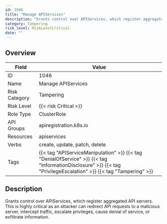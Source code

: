 ```yaml
---
id: 1046
title: "Manage APIServices"
description: "Grants control over APIServices, which register aggregated API servers. This is highly critical as an attacker can redirect API requests to a malicious server, intercept traffic, escalate privileges, cause denial of service, or exfiltrate information."
category: Tampering
risk_level: RiskLevelCritical
date: ""
---
```


## Overview

| Field         | Value                                                                                                                                                            |
| ------------- | ---------------------------------------------------------------------------------------------------------------------------------------------------------------- |
| ID            | 1046                                                                                                                                                             |
| Name          | Manage APIServices                                                                                                                                               |
| Risk Category | Tampering                                                                                                                                                        |
| Risk Level    | {{< risk Critical >}}                                                                                                                                            |
| Role Type     | ClusterRole                                                                                                                                                      |
| API Groups    | apiregistration.k8s.io                                                                                                                                           |
| Resources     | apiservices                                                                                                                                                      |
| Verbs         | create, update, patch, delete                                                                                                                                    |
| Tags          | {{< tag "APIServiceManipulation" >}} {{< tag "DenialOfService" >}} {{< tag "InformationDisclosure" >}} {{< tag "PrivilegeEscalation" >}} {{< tag "Tampering" >}} |

## Description

Grants control over APIServices, which register aggregated API servers. This is highly critical as an attacker can redirect API requests to a malicious server, intercept traffic, escalate privileges, cause denial of service, or exfiltrate information.
